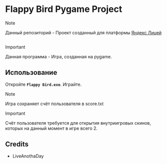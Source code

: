 # Flappy Bird Pygame Project

> [!NOTE]  
> Данный репозиторий - Проект созданный для платформы [Яндекс Лицей](https://lyceum.yandex.ru/)

##
> [!IMPORTANT]  
> Данная программа - Игра, созданная на pygame.

## Использование
Откройте **`Flappy Bird.exe`**.
Играйте.

> [!NOTE]  
> Игра сохраняет счёт пользователя в score.txt

> [!IMPORTANT]  
> Счёт пользователя требуется для открытия внутриигровых скинов, которых на данный момент в игре всего 2.

## Credits
- LiveAnothaDay
